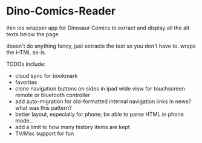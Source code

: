 # Dino-Comics-Reader

thin ios wrapper app for Dinosaur Comics to extract and display all the alt texts below the page

doesn't do anything fancy, just extracts the text so you don't have to. wraps the HTML as-is.

TODOs include:
* cloud sync for bookmark
* favorites
* clone navigation buttons on sides in ipad wide view for touchscreen remote or bluetooth controller
* add auto-migration for old-formatted internal navigation links in news? what was this pattern?
* better layout, especially for phone; be able to parse HTML in phone mode...
* add a limit to how many history items are kept
* TV/Mac support for fun

